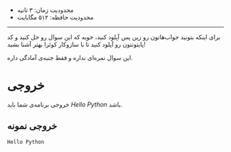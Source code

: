 + محدودیت زمان: ۳ ثانیه
+ محدودیت حافظه: ۵۱۲ مگابایت

----------
برای اینکه بتونید جواب‌هاتون رو زین پس آپلود کنید، خوبه که این سوال رو حل کنید و کد پایتونتون رو آپلود کنید تا با سازوکار کوئرا بهتر آشنا بشید!

این سوال نمره‌ای نداره و فقط جنبه‌ی آمادگی داره.

# خروجی
خروجی برنامه‌ی شما باید *Hello Python* باشد.

## خروجی نمونه 
```
Hello Python
```
